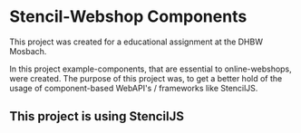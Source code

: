 # Stencil-Webshop Components

This project was created for a educational assignment at the DHBW Mosbach.

In this project example-components, that are essential to online-webshops, were created. The purpose of this project was, to get a better hold of the usage of component-based WebAPI's / frameworks like StencilJS.

## This project is using StencilJS
